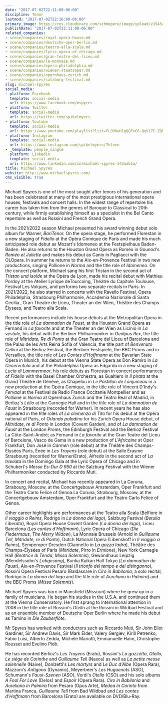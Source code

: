 ```yaml
---
date: "2017-07-02T22:11:00-06:00"
discipline: Tenor
lastmod: "2017-07-02T22:16:00-06:00"
primary_image: https://res.cloudinary.com/schmopera/image/upload/v1545409169/media/webhook-uploads/1499055095671/2017-07-02---Michael-Spyres.jpg.jpg
publishDate: "2017-07-02T22:11:00-06:00"
related_companies:
- scene/companies/royal-opera-house.md
- scene/companies/deutsche-oper-berlin.md
- scene/companies/teatro-alla-scala.md
- scene/companies/lyric-opera-of-chicago.md
- scene/companies/gran-teatre-del-liceu.md
- scene/companies/la-monnaie.md
- scene/companies/opera-philadelphia.md
- scene/companies/wiener-staatsoper.md
- scene/companies/opernhaus-zurich.md
- scene/companies/salzburg-festival.md
slug: michael-spyres
social_media:
- platform: Facebook
  template: social-media
  url: https://www.facebook.com/mspyres
- platform: Twitter
  template: social-media
  url: https://twitter.com/spikelmyers
- platform: Youtube
  template: social-media
  url: https://www.youtube.com/playlist?list=PLO98wH1gQQFvC6-QqVi7E-ZQNmD3AaRyR
- platform: Instagram
  template: social-media
  url: https://www.instagram.com/spikelmyers/?hl=en
- _template: people_single
  platform: Linkedin
  template: social-media
  url: https://www.linkedin.com/in/michael-spyres-343aab1a/
title: Michael Spyres
website: http://www.michaelspyres.com/
cms_visible: true
---
```

Michael Spyres is one of the most sought after tenors of his generation and has been celebrated at many of the most prestigious international opera houses, festivals and concert halls. In the widest range of repertoire his career has taken him from the genres of Baroque to Classical to 20th century, while firmly establishing himself as a specialist in the Bel Canto repertoire as well as Rossini and French Grand Opera.

In the 2021/2022 season Michael presented his award winning debut solo album for Warner, _BariTenor._ On the opera stage, he performed Florestan in a new staging of _Fidelio_ at the Opéra Comique de Paris and made his much anticipated role debut as Mozart's Idomeneo at the Festspielhaus Baden-Baden. He also returns to the Houston Grand Opera as Roméo in Gounod's _Roméo et Juliette_ and makes his debut as Canio in Pagliacci with the OLOpera. In summer he returns to the Aix-en-Provence Festival in two new productions, singing Pollione in _Norma_ and the title role of _Idomeneo_. On the concert platform, Michael sang his first Tristan in the second act of _Tristan und Isolde_ at the Opéra de Lyon, made his recital debut with Mathieu Pordoy at the Atelier Lyrique deTourcoing, Théâtre du Capitole Toulouse, Festival Les Volques, and performs two separate recitals in Paris. In 2021/2022, he also starred in concerts with the Ravello Festival, Opera Philadelphia, Strasbourg Philharmonie, Accademia Nazionale di Santa Cecilia , Gran Theatre de Liceu, Theater an der Wien, Théâtre des Champs-Élysees, and Teatro alla Scala.

Recent performances include his house debuts at the Metropolitan Opera in the title role of _La damnation de Faust,_ at the Houston Grand Opera as Fernand in _La favorite_ and at the Theater an der Wien as Licinio in _La vestale_, his debut with the Berliner Philharmoniker in _Oedipus Rex_, the title role of _Mitridate, Re di Ponto_ at the Gran Teatre del Liceu of Barcelona and the Palau de les Arts Reina Sofia of Valencia, the title part of _Benvenuto Cellini_ at the Berlioz Festival, the Berliner Festspiele, the BBC Proms and in Versailles, the title role of _Les Contes d'Hoffmann_ at the Bavarian State Opera in Munich, his debut at the Vienna State Opera as Don Ramiro in _La Cenerentola_ and at the Philadelphia Opera as Edgardo in a new staging of _Lucia di Lammermoor_, his role debuts as Florestan in concert performances of _Fidelio_ with the Basel Chamber Orchestra, as Gualtiero in _Il pirata_ at the Grand Théâtre de Genève, as Chapelou in _Le Postillon de Lonjumeau_ in a new production at the Opéra Comique, in the title role of Vincent D'Indy's _Fervaal_ at the Festival de Radio France Occitanie Montpellier and as Pollione in _Norma_ at Opernhaus Zurich and the Teatro Real of Madrid, in Berlioz's _Lélio_ at the Carnegie Hall and in the title role of _La damnation de Faust_ in Strasbourg (recorded for Warner). In recent years he has also appeared in the title roles of _La clemenza di Tito_ for his debut at the Opéra national of Paris, of _Orlando paladino_ for his Zurich Opera House debut, of _Mitridate, re di Ponto_ in London (Covent Garden), and of _La damnation de Faust_ at the London Proms, the Edinburgh Festival and the Berlioz Festival La Côte-Saint-André; as Fernand in _La favorite_ at the Gran Teatre del Liceu of Barcelona, Vasco de Gama in a new production of _L'Africaine_ at Oper Frankfurt, Don José in _Carmen_ (role debut) at the Théâtre des Champs-Élysées Paris, Énée in _Les Troyens_ (role debut) at the Salle Érasme Strasbourg (recorded for Warner/Erato), Alfredo in the second act of _La traviata_ in the Domingo Gala at the Lyric Opera of Chicago and in Schubert's _Messe Es-Dur D 950_ at the Salzburg Festival with the Wiener Philharmoniker conducted by Riccardo Muti.

In concert and recital, Michael has recently appeared in La Coruna, Strabourg, Moscow, at the Concertgebouw Amsterdam, Oper Frankfurt and the Teatro Carlo Felice of Genoa.La Coruna, Strabourg, Moscow, at the Concertgebouw Amsterdam, Oper Frankfurt and the Teatro Carlo Felice of Genoa.

Other career highlights are performances at the Teatro alla Scala (Belfiore in _Il viaggio a Reims_, Rodrigo in _La donna del lago_), Salzburg Festival (_Betulia Liberata_), Royal Opera House Covent Garden (_La donna del lago_), Liceu Barcelona (_Les contes d'Hoffmann_), Lyric Opera of Chicago (_Die Fledermaus_, _The Merry Widow_), La Monnaie Brussels (Arnold in _Guillaume Tell_, _Mitridate, re di Ponto_), Dutch National Opera (Libenskoff in _Il viaggio a Reims_), Semperoper Dresden (Giannetto in _La gazza ladra_), Théâtre des Champs-Élysées of Paris (_Mitridate_, Pirro in _Ermione_), New York Carnegie Hall (_Beatrice di Tenda_, _Missa Solemnis_), Gewandhaus Leipzig (Mendelssohn's _Lobgesang_), Bunka Kaikan Hall Tokyo (_La damnation de Faust_), Aix-en-Provence Festival (_Il trionfo del tempo e del disinganno_), Rossini Opera Festival Pesaro (Baldassare in _Ciro in Babilonia_, a solo recital, Rodrigo in _La donna del lago_ and the title role of _Aureliano in Palmira_) and the BBC Proms (_Missa Solemnis_).

Michael Spyres was born in Mansfield (Missouri) where he grew up in a family of musicians. He began his studies in the U.S.A. and continued them at the Vienna Conservatory. He first sprang to international attention in 2008 in the title role of Rossini's _Otello_ at the Rossini in Wildbad Festival and as an ensemble member of Deutsche Oper Berlin where he made his debut as Tamino in _Die Zauberflöte_.

Mr Spyres has worked with conductors such as Riccardo Muti, Sir John Eliot Gardiner, Sir Andrew Davis, Sir Mark Elder, Valery Gergiev, Kirill Petrenko, Fabio Luisi, Alberto Zedda, Michele Mariotti, Emmanuelle Haïm, Christophe Rousset and Evelino Pidò.

He has recorded Berlioz's _Les Troyens_ (Erato), Rossini's _La gazzetta_, _Otello_, _Le siège de Corinthe_ and _Guillaume Tell_ (Naxos) as well as _La petite messe solennelle_ (Naive), Donizetti's _Les martyrs_ and _Le Duc d'Albe_ (Opera Rara), Mazzoni's _Antigono_ (Dynamic), Meyerbeer's _Les Huguenots_ (ASO), Schumann's _Faust-Szenen_ (ASO), Verdi's _Otello_ (CSO) and his solo albums _A Fool For Love_ (Delos) and _Espoir_ (Opera Rara). _Ciro in Babilonia_ and _Aureliano in Palmira_ from Pesaro (Opus Arte), _Medea in Corinto_ from Martina Franca, _Guillaume Tell_ from Bad Wildbad and _Les contes d'Hoffmann_ from Barcelona (Erato) are available on DVD/Blu-Ray.